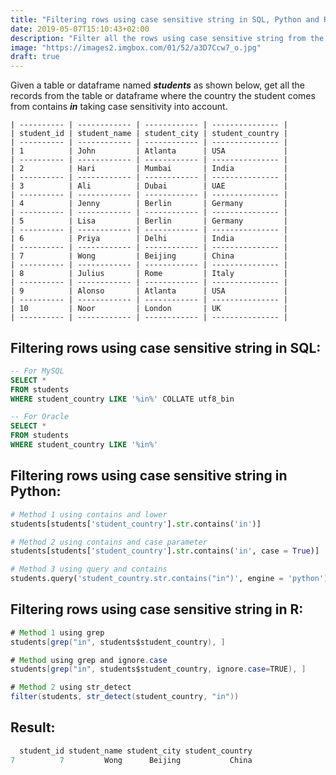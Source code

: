 ```yaml
---
title: "Filtering rows using case sensitive string in SQL, Python and R"
date: 2019-05-07T15:10:43+02:00
description: "Filter all the rows using case sensitive string from the given table in SQL or given dataframe in Python or R."
image: "https://images2.imgbox.com/01/52/a3D7Ccw7_o.jpg"
draft: true
---
```


Given a table or dataframe named *__students__* as shown below, get all the records from the table or dataframe where the country the student comes from contains *__in__* taking case sensitivity into account.

```
| ---------- | ------------ | ------------ | --------------- |
| student_id | student_name | student_city | student_country |
| ---------- | ------------ | ------------ | --------------- |
| 1          | John         | Atlanta      | USA             |
| ---------- | ------------ | ------------ | --------------- |
| 2          | Hari         | Mumbai       | India           |
| ---------- | ------------ | ------------ | --------------- |
| 3          | Ali          | Dubai        | UAE             |
| ---------- | ------------ | ------------ | --------------- |
| 4          | Jenny        | Berlin       | Germany         |
| ---------- | ------------ | ------------ | --------------- |
| 5          | Lisa         | Berlin       | Germany         |
| ---------- | ------------ | ------------ | --------------- |
| 6          | Priya        | Delhi        | India           |
| ---------- | ------------ | ------------ | --------------- |
| 7          | Wong         | Beijing      | China           |
| ---------- | ------------ | ------------ | --------------- |
| 8          | Julius       | Rome         | Italy           |
| ---------- | ------------ | ------------ | --------------- |
| 9          | Alonso       | Atlanta      | USA             |
| ---------- | ------------ | ------------ | --------------- |
| 10         | Noor         | London       | UK              |
| ---------- | ------------ | ------------ | --------------- |
```

## Filtering rows using case sensitive string in SQL:

```SQL
-- For MySQL
SELECT * 
FROM students
WHERE student_country LIKE '%in%' COLLATE utf8_bin

-- For Oracle
SELECT * 
FROM students
WHERE student_country LIKE '%in%'
```

## Filtering rows using case sensitive string in Python:

```Python
# Method 1 using contains and lower
students[students['student_country'].str.contains('in')]

# Method 2 using contains and case parameter
students[students['student_country'].str.contains('in', case = True)]

# Method 3 using query and contains
students.query('student_country.str.contains("in")', engine = 'python')
```

## Filtering rows using case sensitive string in R:

```Java
# Method 1 using grep
students[grep("in", students$student_country), ]

# Method using grep and ignore.case
students[grep("in", students$student_country, ignore.case=TRUE), ]

# Method 2 using str_detect
filter(students, str_detect(student_country, "in"))
```

## Result:

```Java
  student_id student_name student_city student_country
7          7         Wong      Beijing           China
```